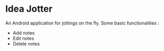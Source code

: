# Idea Jotter
An Android application for jottings on the fly.
Some basic functionalities :
- Add notes
- Edit notes
- Delete notes
